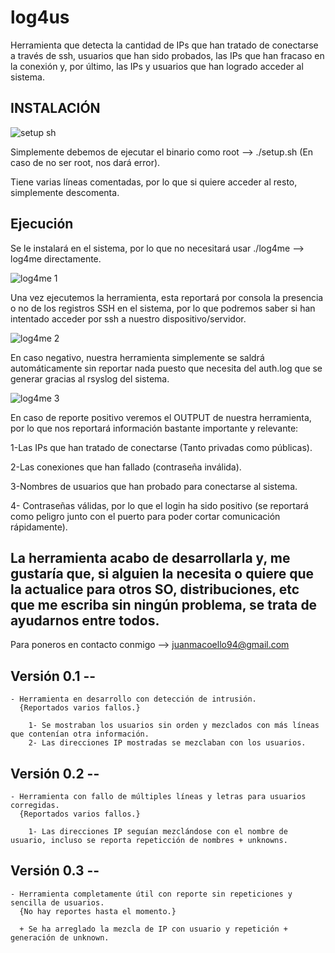 # log4us
Herramienta que detecta la cantidad de IPs que han tratado de conectarse a través de ssh, usuarios que han sido probados, las IPs que han fracaso en la conexión y, por último, las IPs y usuarios que han logrado acceder al sistema.



## INSTALACIÓN ##

![setup sh](https://user-images.githubusercontent.com/92258683/164951383-e515dd1c-c2a7-4d4d-b0ee-7e7706ec6648.png)

Simplemente debemos de ejecutar el binario como root --> ./setup.sh (En caso de no ser root, nos dará error).

Tiene varias líneas comentadas, por lo que si quiere acceder al resto, simplemente descomenta.

## Ejecución ##

Se le instalará en el sistema, por lo que no necesitará usar ./log4me --> log4me directamente.

![log4me 1](https://user-images.githubusercontent.com/92258683/164951407-15d113b4-3a05-4f4b-bdbe-860922adf263.png)

Una vez ejecutemos la herramienta, esta reportará por consola la presencia o no de los registros SSH en el sistema, por lo que podremos saber si han intentado acceder por ssh a nuestro dispositivo/servidor.

![log4me 2](https://user-images.githubusercontent.com/92258683/164951422-0817748c-63d2-4412-b3ff-caa24366a0db.png)

En caso negativo, nuestra herramienta simplemente se saldrá automáticamente sin reportar nada puesto que necesita del auth.log que se generar gracias al rsyslog del sistema.

![log4me 3](https://user-images.githubusercontent.com/92258683/164952612-6538de90-bfba-4847-99df-aa8b4105ae2e.png)



En caso de reporte positivo veremos el OUTPUT de nuestra herramienta, por lo que nos reportará información bastante importante y relevante:

  1-Las IPs que han tratado de conectarse (Tanto privadas como públicas).
  
  2-Las conexiones que han fallado (contraseña inválida).
  
  3-Nombres de usuarios que han probado para conectarse al sistema.
  
  4- Contraseñas válidas, por lo que el login ha sido positivo (se reportará como peligro junto con el puerto para poder cortar comunicación rápidamente).
  
  
  ## La herramienta acabo de desarrollarla y, me gustaría que, si alguien la necesita o quiere que la actualice para otros SO, distribuciones, etc que me escriba sin ningún problema, se trata de ayudarnos entre todos. ##
  
  Para poneros en contacto conmigo --> juanmacoello94@gmail.com
  
  
  ## Versión 0.1 --
    - Herramienta en desarrollo con detección de intrusión.
      {Reportados varios fallos.}
      
        1- Se mostraban los usuarios sin orden y mezclados con más líneas que contenían otra información.
        2- Las direcciones IP mostradas se mezclaban con los usuarios.
        
  ## Versión 0.2 --
    - Herramienta con fallo de múltiples líneas y letras para usuarios corregidas.
      {Reportados varios fallos.}
      
        1- Las direcciones IP seguían mezclándose con el nombre de usuario, incluso se reporta repeticción de nombres + unknowns.
      
  ## Versión 0.3 --
    - Herramienta completamente útil con reporte sin repeticiones y sencilla de usuarios.
      {No hay reportes hasta el momento.}
      
      + Se ha arreglado la mezcla de IP con usuario y repetición + generación de unknown.
    
  
  
  
